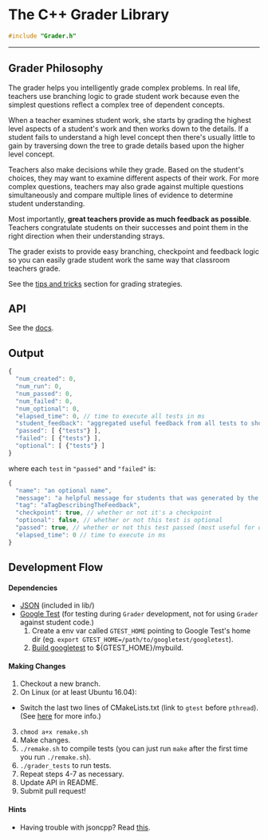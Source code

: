 # The C++ Grader Library

```c
#include "Grader.h"
```

---

## Grader Philosophy

The grader helps you intelligently grade complex problems. In real life, teachers use branching logic to grade student work because even the simplest questions reflect a complex tree of dependent concepts.

When a teacher examines student work, she starts by grading the highest level aspects of a student's work and then works down to the details. If a student fails to understand a high level concept then there's usually little to gain by traversing down the tree to grade details based upon the higher level concept.

Teachers also make decisions while they grade. Based on the student's choices, they may want to examine different aspects of their work. For more complex questions, teachers may also grade against multiple questions simultaneously and compare multiple lines of evidence to determine student understanding.

Most importantly, **great teachers provide as much feedback as possible**. Teachers congratulate students on their successes and point them in the right direction when their understanding strays.

The grader exists to provide easy branching, checkpoint and feedback logic so you can easily grade student work the same way that classroom teachers grade.

See the [tips and tricks](#tips-n-tricks) section for grading strategies.

## API

See the [docs](https://udacity.github.io/falcon/grader-libs/cpp/docs/html/).

## Output

```javascript
{
  "num_created": 0,
  "num_run": 0,
  "num_passed": 0,
  "num_failed": 0,
  "num_optional": 0,
  "elapsed_time": 0, // time to execute all tests in ms
  "student_feedback": "aggregated useful feedback from all tests to show students",
  "passed": [ {"tests"} ],
  "failed": [ {"tests"} ],
  "optional": [ {"tests"} ]
}
```

where each `test` in `"passed"` and `"failed"` is:

```javascript
{
  "name": "an optional name",
  "message": "a helpful message for students that was generated by the test's pass/fail state",
  "tag": "aTagDescribingTheFeedback",
  "checkpoint": true, // whether or not it's a checkpoint
  "optional": false, // whether or not this test is optional
  "passed": true, // whether or not this test passed (most useful for optional tests)
  "elapsed_time": 0 // time to execute in ms
}
```

## Development Flow

#### Dependencies

* [JSON](https://github.com/open-source-parsers/jsoncpp) (included in lib/)
* [Google Test](https://github.com/google/googletest) (for testing during `Grader` development, not for using `Grader` against student code.)
  1. Create a env var called `GTEST_HOME` pointing to Google Test's home dir (eg. `export GTEST_HOME=/path/to/googletest/googletest`).
  2. [Build googletest](https://github.com/google/googletest/tree/master/googletest#generic-build-instructions) to ${GTEST_HOME}/mybuild.

#### Making Changes

1. Checkout a new branch.
2. On Linux (or at least Ubuntu 16.04):
  * Switch the last two lines of CMakeLists.txt (link to `gtest` before `pthread`). (See [here](https://github.com/google/googletest/issues/391) for more info.)
3. `chmod a+x remake.sh`
4. Make changes.
5. `./remake.sh` to compile tests (you can just run `make` after the first time you run `./remake.sh`).
6. `./grader_tests` to run tests.
7. Repeat steps 4-7 as necessary.
8. Update API in README.
9. Submit pull request!

#### Hints

* Having trouble with jsoncpp? Read [this](https://en.wikibooks.org/wiki/JsonCpp).